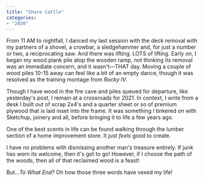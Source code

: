 ```yaml
---
title: "Share Cattle"
categories:
- "2020"
---
```


From 11 AM to nightfall, I danced my last session with the deck removal with my partners of a shovel, a crowbar, a sledgehammer and, for just a number or two, a reciprocating saw.  And there was lifting.  LOTS of lifting.  Early on, I began my wood plank pile atop the wooden ramp, not thinking its removal was an immediate concern, and it wasn't—THAT day.  Moving a couple of wood piles 10-15 away can feel like a bit of an empty dance, though it was resolved as the training montage from *Rocky IV*.

Though I have wood in the fire cave and piles queued for departure, like yesterday's post, I remain at a crossroads for 2021.  In context, I write from a desk I built out of scrap 2x4's and a quarter sheet or so of premium plywood that is laid inset into the frame.  It was something I tinkered on with Sketchup, joinery and all, before bringing it to life a few years ago.  

One of the best scents in life can be found walking through the lumber section of a home improvement store.  It just *feels* good to create.

I have no problems with dismissing another man's treasure entirely.  If junk has worn its welcome, then it's got to go!  However, if I choose the path of the woods, then all of that reclaimed wood is a feast!    

But...*To What End?* Oh how those three words have vexed my life! 